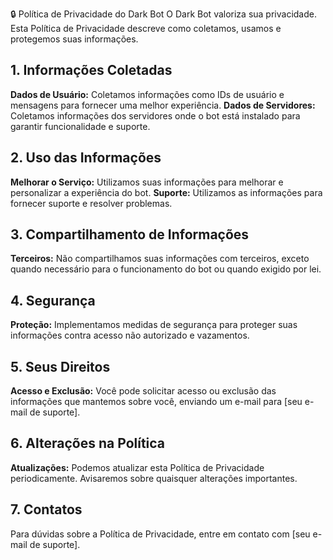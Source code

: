 🔒 Política de Privacidade do Dark Bot
O Dark Bot valoriza sua privacidade. Esta Política de Privacidade descreve como coletamos, usamos e protegemos suas informações.

## 1. Informações Coletadas ##
**Dados de Usuário:** Coletamos informações como IDs de usuário e mensagens para fornecer uma melhor experiência.
**Dados de Servidores:** Coletamos informações dos servidores onde o bot está instalado para garantir funcionalidade e suporte.
## 2. Uso das Informações ##
**Melhorar o Serviço:** Utilizamos suas informações para melhorar e personalizar a experiência do bot.
**Suporte:** Utilizamos as informações para fornecer suporte e resolver problemas.
## 3. Compartilhamento de Informações ##
**Terceiros:** Não compartilhamos suas informações com terceiros, exceto quando necessário para o funcionamento do bot ou quando exigido por lei.
## 4. Segurança ##
**Proteção:** Implementamos medidas de segurança para proteger suas informações contra acesso não autorizado e vazamentos.
## 5. Seus Direitos ##
**Acesso e Exclusão:** Você pode solicitar acesso ou exclusão das informações que mantemos sobre você, enviando um e-mail para [seu e-mail de suporte].
## 6. Alterações na Política ##
**Atualizações:** Podemos atualizar esta Política de Privacidade periodicamente. Avisaremos sobre quaisquer alterações importantes.
## 7. Contatos ##
Para dúvidas sobre a Política de Privacidade, entre em contato com [seu e-mail de suporte].
